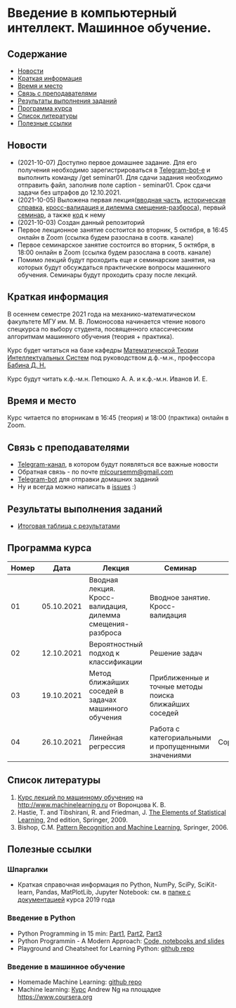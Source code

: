 # Введение в компьютерный интеллект. Машинное обучение.

## Содержание
* [Новости](#news)
* [Краткая информация](#info)
* [Время и место](#ww)
* [Связь с преподавателями](#feedback)
* [Результаты выполнения заданий](#marks)
* [Программа курса](#program)
* [Список литературы](#lit)
* [Полезные ссылки](#links)
## <a name="news" /> Новости
* (2021-10-07) Доступно первое домашнее задание. Для его получения необходимо зарегистрироваться в [Telegram-bot-е](https://t.me/ml2021sharebot) и выполнить команду /get seminar01. Для сдачи задания необходимо отправить файл, заполнив поле caption - seminar01. Срок сдачи задачи без штрафов до 12.10.2021.
* (2021-10-05) Выложена первая лекция([вводная часть](https://github.com/mlcoursemm/ml2021autumn/blob/main/lectures/lecture01-intro.pdf), [историческая справка](https://github.com/mlcoursemm/ml2021autumn/blob/main/lectures/lecture01-history_ml_task.pdf), [кросс-валидация и дилемма смещения-разброса](https://github.com/mlcoursemm/ml2021autumn/blob/main/lectures/lecture01-crossval_bv.pdf)), первый [семинар](https://github.com/mlcoursemm/ml2021autumn/blob/main/seminars/seminar01-cv.pdf), а также [код](https://github.com/mlcoursemm/ml2021autumn/blob/main/seminars/seminar01-cv.ipynb) к нему
* (2021-10-03) Создан данный репозиторий
* Первое лекционное занятие состоится во вторник, 5 октября, в 16:45 онлайн в Zoom (ссылка будем разослана в соотв. канале)
* Первое семинарское занятие состоится во вторник, 5 октября, в 18:00 онлайн в Zoom (ссылка будем разослана в соотв. канале)
* Помимо лекций будут проходить еще и семинарские занятия, на которых будут обсуждаться практические вопросы машинного обучения. Семинары будут проходить сразу после лекций.
## <a name="info" /> Краткая информация 
В осеннем семестре 2021 года на механико-математическом факультете МГУ им. М. В. Ломоносова начинается чтение нового спецкурса по выбору студента, посвященного классическим алгоритмам машинного обучения (теория + практика). 

Курс будет читаться на базе кафедры [Математической Теории Интеллектуальных Систем](http://intsys.msu.ru) под руководством д.ф.-м.н., профессора [Бабина Д. Н.](http://intsys.msu.ru/staff/babin/) 

Курс будут читать к.ф.-м.н. Петюшко А. А. и к.ф.-м.н. Иванов И. Е.
## <a name="ww" /> Время и место 
Курс читается по вторникам в 16:45 (теория) и 18:00 (практика) онлайн в Zoom. 
## <a name="feedback" /> Связь с преподавателями
* [Telegram-канал](https://t.me/joinchat/RSbHl7Mnd_Q6M7FM), в котором будут появляться все важные новости
* Обратная связь - по почте mlcoursemm@gmail.com
* [Telegram-bot](https://t.me/ml2021sharebot) для отправки домашних заданий
* Ну и всегда можно написать в [issues](https://github.com/mlcoursemm/ml2021autumn/issues) :)
## <a name="marks" /> Результаты выполнения заданий
* [Итоговая таблица с результатами](https://docs.google.com/spreadsheets/d/1iev2-p4fweLHtSnd-eXP3EIWKZt7gUVv9bGSzKn83_E/edit?usp=sharing)
## <a name="program" /> Программа курса 
| Номер         | Дата          | Лекция                                            | Семинар                                 | ДЗ            |
| ------------- | ------------- | -------------                                     | -------------                           | ------------- |
| 01            | 05.10.2021    | Вводная лекция. Кросс-валидация, дилемма смещения-разброса | Вводное занятие. Кросс-валидация | |
| 02            | 12.10.2021    | Вероятностный подход к классификации | Решение задач | |
| 03            | 19.10.2021    | Метод ближайших соседей в задачах машинного обучения | Приближенные и точные методы поиска ближайших соседей | |
| 04            | 26.10.2021    | Линейная регрессия |  Работа с категориальными и пропущенными значениями | Соревнование |

## <a name="lit" /> Список литературы
1. [Курс лекций по машинному обучению](http://www.machinelearning.ru/wiki/index.php?title=Машинное_обучение_%28курс_лекций%2C_К.В.Воронцов%29) на http://www.machinelearning.ru от Воронцова К. В.
1. Hastie, T. and Tibshirani, R. and Friedman, J. [The Elements of Statistical Learning](https://web.stanford.edu/~hastie/ElemStatLearn/printings/ESLII_print12.pdf), 2nd edition, Springer, 2009.
2. Bishop, C.M. [Pattern Recognition and Machine Learning](https://www.microsoft.com/en-us/research/uploads/prod/2006/01/Bishop-Pattern-Recognition-and-Machine-Learning-2006.pdf), Springer, 2006.
## <a name="links" /> Полезные ссылки 
### Шпаргалки
* Краткая справочная информация по Python, NumPy, SciPy, SciKit-learn, Pandas, MatPlotLib, Jupyter Notebook: см. в [папке с документацией](https://github.com/mlcoursemm/mlcoursemm2019spring/tree/master/cheatsheets) курса 2019 года
### Введение в Python
* Python Programming in 15 min: [Part1](https://towardsdatascience.com/python-programming-in-15-min-part-1-3ad2d773834c), [Part2](https://towardsdatascience.com/python-programming-in-15-min-part-2-480f78713544), [Part3](https://towardsdatascience.com/python-programming-in-15-min-part-3-ce882f9ab9b2)
* Python Programmin - A Modern Approach: [Code, notebooks and slides](https://github.com/vamsi/python-programming-modern-approach)
* Playground and Cheatsheet for Learning Python: [github repo](https://github.com/trekhleb/learn-python)
### Введение в машинное обучение
* Homemade Machine Learning: [github repo](https://github.com/trekhleb/homemade-machine-learning)
* Machine learning: [Курс](https://www.coursera.org/learn/machine-learning) Andrew Ng на площадке https://www.coursera.org
 
